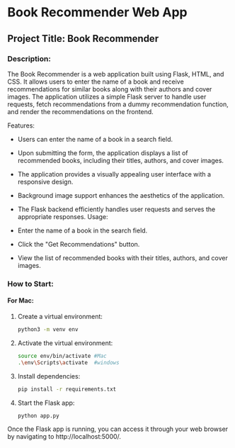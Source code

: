 # Book Recommender Web App

## Project Title: Book Recommender

### Description:
The Book Recommender is a web application built using Flask, HTML, and CSS. It allows users to enter the name of a book and receive recommendations for similar books along with their authors and cover images. The application utilizes a simple Flask server to handle user requests, fetch recommendations from a dummy recommendation function, and render the recommendations on the frontend.

Features:

- Users can enter the name of a book in a search field.
- Upon submitting the form, the application displays a list of recommended books, including their titles, authors, and cover images.
- The application provides a visually appealing user interface with a responsive design.
- Background image support enhances the aesthetics of the application.
- The Flask backend efficiently handles user requests and serves the appropriate responses.
Usage:

- Enter the name of a book in the search field.
- Click the "Get Recommendations" button.
- View the list of recommended books with their titles, authors, and cover images.

### How to Start:

#### For Mac:

1. Create a virtual environment:
   ```bash
   python3 -m venv env

2. Activate the virtual environment:
   ```bash
   source env/bin/activate #Mac
   .\env\Scripts\activate  #windows

3. Install dependencies:
   ```bash
   pip install -r requirements.txt

4. Start the Flask app:
   ```bash
   python app.py

Once the Flask app is running, you can access it through your web browser by navigating to http://localhost:5000/.
